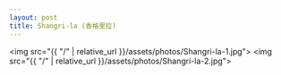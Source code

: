 ```yaml
---
layout: post
title: Shangri-la (香格里拉)
---
```


<img src="{{ "/" | relative_url }}/assets/photos/Shangri-la-1.jpg">
<img src="{{ "/" | relative_url }}/assets/photos/Shangri-la-2.jpg">